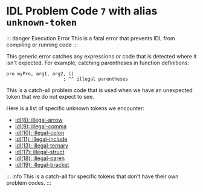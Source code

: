 # IDL Problem Code `7` with alias `unknown-token`

::: danger Execution Error
This is a fatal error that prevents IDL from compiling or running code
:::

This generic error catches any expressions or code that is detected where it isn't expected. For example, catching parentheses in function definitions:

```idl
pro myPro, arg1, arg2, ()
                     ; ^^ illegal parentheses
```

This is a catch-all problem code that is used when we have an unexpected token that we do not expect to see.

Here is a list of specific unknown tokens we encounter:

- [idl(8): illegal-arrow](./8.md)
- [idl(9): illegal-comma](./9.md)
- [idl(10): illegal-colon](./10.md)
- [idl(11): illegal-include](./11.md)
- [idl(13): illegal-ternary](./13.md)
- [idl(17): illegal-struct](./17.md)
- [idl(18): illegal-paren](./18.md)
- [idl(19): illegal-bracket](./19.md)

::: info
This is a catch-all for specific tokens that don't have their own problem codes.
:::
